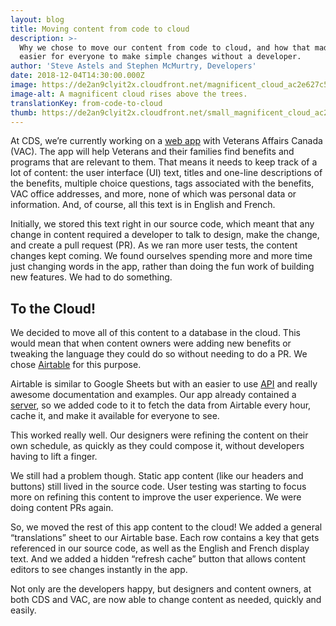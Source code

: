 ```yaml
---
layout: blog
title: Moving content from code to cloud
description: >-
  Why we chose to move our content from code to cloud, and how that made it
  easier for everyone to make simple changes without a developer.
author: 'Steve Astels and Stephen McMurtry, Developers'
date: 2018-12-04T14:30:00.000Z
image: https://de2an9clyit2x.cloudfront.net/magnificent_cloud_ac2e627c55.jpg
image-alt: A magnificent cloud rises above the trees.
translationKey: from-code-to-cloud
thumb: https://de2an9clyit2x.cloudfront.net/small_magnificent_cloud_ac2e627c55.jpg
---
```

At CDS, we’re currently working on a [web app](https://github.com/cds-snc/vac-benefits-directory) with Veterans Affairs Canada (VAC). The app will help Veterans and their families find benefits and programs that are relevant to them. That means it needs to keep track of a lot of content: the user interface (UI) text, titles and one-line descriptions of the benefits, multiple choice questions, tags associated with the benefits, VAC office addresses, and more, none of which was personal data or information. And, of course, all this text is in English and French.

Initially, we stored this text right in our source code, which meant that any change in content required a developer to talk to design, make the change, and create a pull request (PR). As we ran more user tests, the content changes kept coming. We found ourselves spending more and more time just changing words in the app, rather than doing the fun work of building new features. We had to do something.

## To the Cloud!
We decided to move all of this content to a database in the cloud. This would mean that when content owners were adding new benefits or tweaking the language they could do so without needing to do a PR. We chose [Airtable](https://airtable.com/) for this purpose.

Airtable is similar to Google Sheets but with an easier to use [API](https://en.wikipedia.org/wiki/Application_programming_interface) and really awesome documentation and examples. Our app already contained a [server](https://github.com/cds-snc/vac-benefits-directory/blob/master/server.js), so we added code to it to fetch the data from Airtable every hour, cache it, and make it available for everyone to see.

This worked really well. Our designers were refining the content on their own schedule, as quickly as they could compose it, without developers having to lift a finger.

We still had a problem though. Static app content (like our headers and buttons) still lived in the source code. User testing was starting to focus more on refining this content to improve the user experience. We were doing content PRs again.

So, we moved the rest of this app content to the cloud! We added a general “translations” sheet to our Airtable base. Each row contains a key that gets referenced in our source code, as well as the English and French display text. And we added a hidden “refresh cache” button that allows content editors to see changes instantly in the app.

Not only are the developers happy, but designers and content owners, at both CDS and VAC, are now able to change content as needed, quickly and easily.

